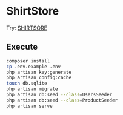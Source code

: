 # ShirtStore


Try: [SHIRTSORE](http://shirtstore.freevar.com/)

## Execute
```sh
composer install
cp .env.example .env
php artisan key:generate
php artisan config:cache
touch db.sqlite
php artisan migrate
php artisan db:seed --class=UsersSeeder
php artisan db:seed --class=ProductSeeder
php artisan serve
```
